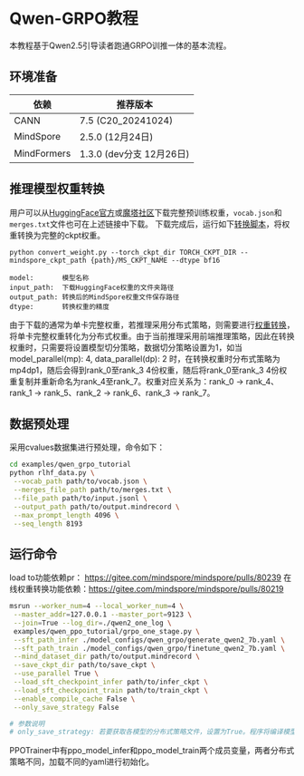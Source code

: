 # Qwen-GRPO教程

本教程基于Qwen2.5引导读者跑通GRPO训推一体的基本流程。

## 环境准备

| 依赖        | 推荐版本                 |
| ----------- | ------------------------ |
| CANN        | 7.5 (C20_20241024)       |
| MindSpore   | 2.5.0 (12月24日)         |
| MindFormers | 1.3.0 (dev分支 12月26日) |

## 推理模型权重转换

用户可以从[HuggingFace官方](https://huggingface.co/Qwen/Qwen2-7B-Instruct)或[魔塔社区](https://modelscope.cn/models/Qwen/Qwen2-7B)下载完整预训练权重，`vocab.json`和`merges.txt`文件也可在上述链接中下载。
下载完成后，运行如下[转换脚本](https://gitee.com/mindspore/mindformers/blob/dev/research/qwen2/convert_weight.py)，将权重转换为完整的ckpt权重。

```shell
python convert_weight.py --torch_ckpt_dir TORCH_CKPT_DIR --mindspore_ckpt_path {path}/MS_CKPT_NAME --dtype bf16

model:       模型名称
input_path:  下载HuggingFace权重的文件夹路径
output_path: 转换后的MindSpore权重文件保存路径
dtype:       转换权重的精度
```

由于下载的通常为单卡完整权重，若推理采用分布式策略，则需要进行[权重转换](https://gitee.com/mindspore/mindformers/blob/dev/docs/feature_cards/Transform_Ckpt.md)，将单卡完整权重转化为分布式权重。由于当前推理采用前端推理策略，因此在转换权重时，只需要将设置模型切分策略，数据切分策略设置为1，如当model_parallel(mp): 4, data_parallel(dp): 2 时，在转换权重时分布式策略为mp4dp1，随后会得到rank_0至rank_3 4份权重，随后将rank_0至rank_3 4份权重复制并重新命名为rank_4至rank_7。权重对应关系为：rank_0 &rarr; rank_4、rank_1 &rarr; rank_5、rank_2 &rarr; rank_6、rank_3 &rarr; rank_7。

## 数据预处理

采用cvalues数据集进行预处理，命令如下：

```sh
cd examples/qwen_grpo_tutorial
python rlhf_data.py \
 --vocab_path path/to/vocab.json \
 --merges_file_path path/to/merges.txt \
 --file_path path/to/input.jsonl \
 --output_path path/to/output.mindrecord \
 --max_prompt_length 4096 \
 --seq_length 8193
```

## 运行命令

load to功能依赖pr： https://gitee.com/mindspore/mindspore/pulls/80239
在线权重转换功能依赖：https://gitee.com/mindspore/mindspore/pulls/80219

```sh
msrun --worker_num=4 --local_worker_num=4 \
 --master_addr=127.0.0.1 --master_port=9123 \
 --join=True --log_dir=./qwen2_one_log \
 examples/qwen_ppo_tutorial/grpo_one_stage.py \
 --sft_path_infer ./model_configs/qwen_grpo/generate_qwen2_7b.yaml \
 --sft_path_train ./model_configs/qwen_grpo/finetune_qwen2_7b.yaml \
 --mind_dataset_dir path/to/output.mindrecord \
 --save_ckpt_dir path/to/save_ckpt \
 --use_parallel True \
 --load_sft_checkpoint_infer path/to/infer_ckpt \
 --load_sft_checkpoint_train path/to/train_ckpt \
 --enable_compile_cache False \
 --only_save_strategy False

# 参数说明
# only_save_strategy: 若要获取各模型的分布式策略文件，设置为True。程序将编译模型，得到策略文件并保存到 ./strategy 目录，然后直接退出。
```

​    PPOTrainer中有ppo_model_infer和ppo_model_train两个成员变量，两者分布式策略不同，加载不同的yaml进行初始化。

